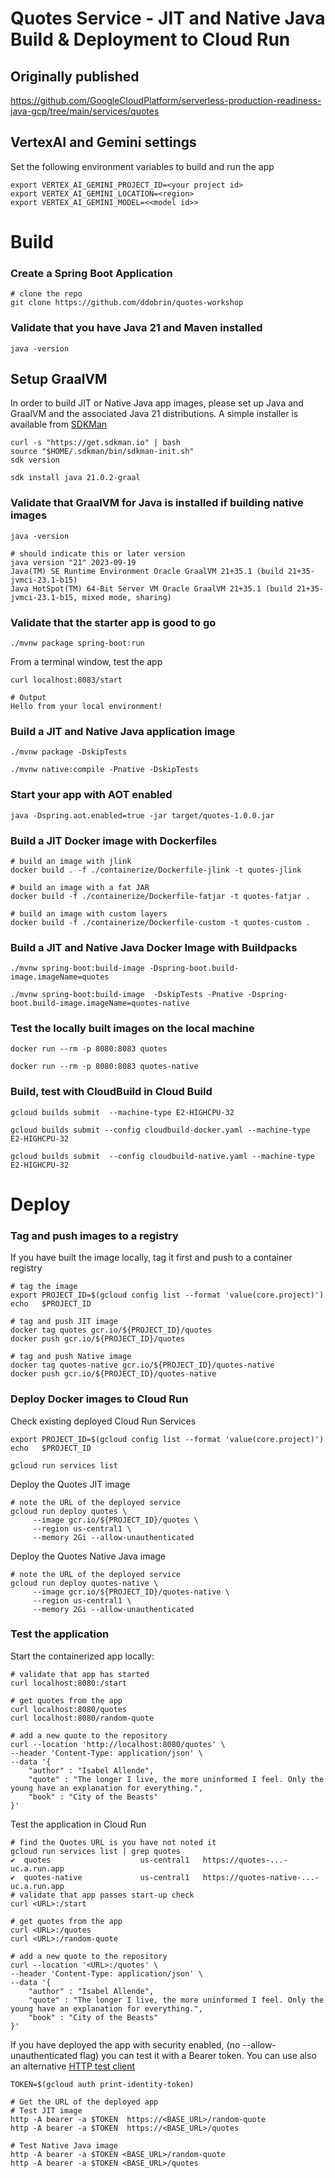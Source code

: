 # Quotes Service - JIT and Native Java Build & Deployment to Cloud Run

## Originally published
https://github.com/GoogleCloudPlatform/serverless-production-readiness-java-gcp/tree/main/services/quotes

## VertexAI and Gemini settings
Set the following environment variables to build and run the app
```shell
export VERTEX_AI_GEMINI_PROJECT_ID=<your project id>
export VERTEX_AI_GEMINI_LOCATION=<region>
export VERTEX_AI_GEMINI_MODEL=<<model id>>
```
# Build

### Create a Spring Boot Application
```
# clone the repo
git clone https://github.com/ddobrin/quotes-workshop
```

### Validate that you have Java 21 and Maven installed
```shell
java -version
```

## Setup GraalVM
In order to build JIT or Native Java app images, please set up Java and GraalVM and the associated Java 21 distributions.
A simple installer is available from [SDKMan](https://sdkman.io/install)
```shell
curl -s "https://get.sdkman.io" | bash
source "$HOME/.sdkman/bin/sdkman-init.sh"
sdk version

sdk install java 21.0.2-graal
```

### Validate that GraalVM for Java is installed if building native images
```shell
java -version

# should indicate this or later version
java version "21" 2023-09-19
Java(TM) SE Runtime Environment Oracle GraalVM 21+35.1 (build 21+35-jvmci-23.1-b15)
Java HotSpot(TM) 64-Bit Server VM Oracle GraalVM 21+35.1 (build 21+35-jvmci-23.1-b15, mixed mode, sharing)
```

### Validate that the starter app is good to go
```
./mvnw package spring-boot:run
```

From a terminal window, test the app
```
curl localhost:8083/start

# Output
Hello from your local environment!
```

### Build a JIT and Native Java application image
```
./mvnw package -DskipTests 

./mvnw native:compile -Pnative -DskipTests
```

### Start your app with AOT enabled
```shell
java -Dspring.aot.enabled=true -jar target/quotes-1.0.0.jar
```
### Build a JIT Docker image with Dockerfiles
```shell
# build an image with jlink
docker build . -f ./containerize/Dockerfile-jlink -t quotes-jlink

# build an image with a fat JAR
docker build -f ./containerize/Dockerfile-fatjar -t quotes-fatjar .

# build an image with custom layers
docker build -f ./containerize/Dockerfile-custom -t quotes-custom .
```
### Build a JIT and Native Java Docker Image with Buildpacks
```
./mvnw spring-boot:build-image -Dspring-boot.build-image.imageName=quotes

./mvnw spring-boot:build-image  -DskipTests -Pnative -Dspring-boot.build-image.imageName=quotes-native
```

### Test the locally built images on the local machine
```shell
docker run --rm -p 8080:8083 quotes

docker run --rm -p 8080:8083 quotes-native
```
### Build, test with CloudBuild in Cloud Build
```shell
gcloud builds submit  --machine-type E2-HIGHCPU-32

gcloud builds submit --config cloudbuild-docker.yaml --machine-type E2-HIGHCPU-32

gcloud builds submit  --config cloudbuild-native.yaml --machine-type E2-HIGHCPU-32 
```
# Deploy
### Tag and push images to a registry
If you have built the image locally, tag it first and push to a container registry
```shell
# tag the image
export PROJECT_ID=$(gcloud config list --format 'value(core.project)')
echo   $PROJECT_ID

# tag and push JIT image
docker tag quotes gcr.io/${PROJECT_ID}/quotes
docker push gcr.io/${PROJECT_ID}/quotes

# tag and push Native image
docker tag quotes-native gcr.io/${PROJECT_ID}/quotes-native
docker push gcr.io/${PROJECT_ID}/quotes-native
```

### Deploy Docker images to Cloud Run

Check existing deployed Cloud Run Services
```shell
export PROJECT_ID=$(gcloud config list --format 'value(core.project)')
echo   $PROJECT_ID

gcloud run services list
```

Deploy the Quotes JIT image
```shell
# note the URL of the deployed service
gcloud run deploy quotes \
     --image gcr.io/${PROJECT_ID}/quotes \
     --region us-central1 \
     --memory 2Gi --allow-unauthenticated
```

Deploy the Quotes Native Java image
```shell
# note the URL of the deployed service
gcloud run deploy quotes-native \
     --image gcr.io/${PROJECT_ID}/quotes-native \
     --region us-central1 \
     --memory 2Gi --allow-unauthenticated
```

### Test the application
Start the containerized app locally:
```shell
# validate that app has started
curl localhost:8080:/start

# get quotes from the app
curl localhost:8080/quotes
curl localhost:8080/random-quote

# add a new quote to the repository
curl --location 'http://localhost:8080/quotes' \
--header 'Content-Type: application/json' \
--data '{
    "author" : "Isabel Allende",
    "quote" : "The longer I live, the more uninformed I feel. Only the young have an explanation for everything.",
    "book" : "City of the Beasts"
}'
```

Test the application in Cloud Run
```shell
# find the Quotes URL is you have not noted it
gcloud run services list | grep quotes
✔  quotes                    us-central1   https://quotes-...-uc.a.run.app       
✔  quotes-native             us-central1   https://quotes-native-...-uc.a.run.app
# validate that app passes start-up check
curl <URL>:/start

# get quotes from the app
curl <URL>:/quotes
curl <URL>:/random-quote

# add a new quote to the repository
curl --location '<URL>:/quotes' \
--header 'Content-Type: application/json' \
--data '{
    "author" : "Isabel Allende",
    "quote" : "The longer I live, the more uninformed I feel. Only the young have an explanation for everything.",
    "book" : "City of the Beasts"
}'
```

If you have deployed the app with security enabled, (no --allow-unauthenticated flag) you can test it with a Bearer token. You can use also an alternative [HTTP test client](https://httpie.io/) 
```shell
TOKEN=$(gcloud auth print-identity-token)

# Get the URL of the deployed app
# Test JIT image
http -A bearer -a $TOKEN  https://<BASE_URL>/random-quote
http -A bearer -a $TOKEN  https://<BASE_URL>/quotes

# Test Native Java image
http -A bearer -a $TOKEN <BASE_URL>/random-quote
http -A bearer -a $TOKEN <BASE_URL>/quotes
```
